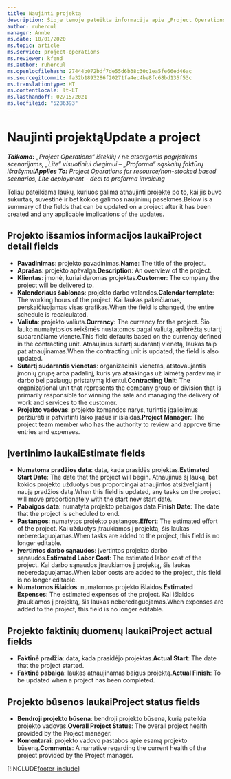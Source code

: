 ```yaml
---
title: Naujinti projektą
description: Šioje temoje pateikta informacija apie „Project Operations“ projektų naujinimą.
author: ruhercul
manager: Annbe
ms.date: 10/01/2020
ms.topic: article
ms.service: project-operations
ms.reviewer: kfend
ms.author: ruhercul
ms.openlocfilehash: 27444b072bdf7de55d6b38c30c1ea5fe66ed46ac
ms.sourcegitcommit: fa32b1893286f20271fa4ec4be8fc68bd135f53c
ms.translationtype: HT
ms.contentlocale: lt-LT
ms.lasthandoff: 02/15/2021
ms.locfileid: "5286393"
---
```

# <a name="update-a-project"></a><span data-ttu-id="eb308-103">Naujinti projektą</span><span class="sxs-lookup"><span data-stu-id="eb308-103">Update a project</span></span>

<span data-ttu-id="eb308-104">_**Taikoma:** „Project Operations“ išteklių / ne atsargomis pagrįstiems scenarijams, „Lite“ visuotiniui diegimui – „Proforma“ sąskaitų faktūrų išrašymui_</span><span class="sxs-lookup"><span data-stu-id="eb308-104">_**Applies To:** Project Operations for resource/non-stocked based scenarios, Lite deployment - deal to proforma invoicing_</span></span>

<span data-ttu-id="eb308-105">Toliau pateikiama laukų, kuriuos galima atnaujinti projekte po to, kai jis buvo sukurtas, suvestinė ir bet kokios galimos naujinimų pasekmės.</span><span class="sxs-lookup"><span data-stu-id="eb308-105">Below is a summary of the fields that can be updated on a project after it has been created and any applicable implications of the updates.</span></span>

## <a name="project-detail-fields"></a><span data-ttu-id="eb308-106">Projekto išsamios informacijos laukai</span><span class="sxs-lookup"><span data-stu-id="eb308-106">Project detail fields</span></span>

- <span data-ttu-id="eb308-107">**Pavadinimas**: projekto pavadinimas.</span><span class="sxs-lookup"><span data-stu-id="eb308-107">**Name**: The title of the project.</span></span>
- <span data-ttu-id="eb308-108">**Aprašas**: projekto apžvalga.</span><span class="sxs-lookup"><span data-stu-id="eb308-108">**Description**: An overview of the project.</span></span>
- <span data-ttu-id="eb308-109">**Klientas**: įmonė, kuriai daromas projektas.</span><span class="sxs-lookup"><span data-stu-id="eb308-109">**Customer**: The company the project will be delivered to.</span></span>
- <span data-ttu-id="eb308-110">**Kalendoriaus šablonas**: projekto darbo valandos.</span><span class="sxs-lookup"><span data-stu-id="eb308-110">**Calendar template**: The working hours of the project.</span></span> <span data-ttu-id="eb308-111">Kai laukas pakeičiamas, perskaičiuojamas visas grafikas.</span><span class="sxs-lookup"><span data-stu-id="eb308-111">When the field is changed, the entire schedule is recalculated.</span></span>
- <span data-ttu-id="eb308-112">**Valiuta**: projekto valiuta.</span><span class="sxs-lookup"><span data-stu-id="eb308-112">**Currency**: The currency for the project.</span></span> <span data-ttu-id="eb308-113">Šio lauko numatytosios reikšmės nustatomos pagal valiutą, apibrėžtą sutartį sudarančiame vienete.</span><span class="sxs-lookup"><span data-stu-id="eb308-113">This field defaults based on the currency defined in the contracting unit.</span></span> <span data-ttu-id="eb308-114">Atnaujinus sutartį sudarantį vienetą, laukas taip pat atnaujinamas.</span><span class="sxs-lookup"><span data-stu-id="eb308-114">When the contracting unit is updated, the field is also updated.</span></span>
- <span data-ttu-id="eb308-115">**Sutartį sudarantis vienetas**: organizacinis vienetas, atstovaujantis įmonių grupę arba padalinį, kuris yra atsakingas už laimėtą pardavimą ir darbo bei paslaugų pristatymą klientui.</span><span class="sxs-lookup"><span data-stu-id="eb308-115">**Contracting Unit**: The organizational unit that represents the company group or division that is primarily responsible for winning the sale and managing the delivery of work and services to the customer.</span></span> 
- <span data-ttu-id="eb308-116">**Projekto vadovas**: projekto komandos narys, turintis įgaliojimus peržiūrėti ir patvirtinti laiko įrašus ir išlaidas.</span><span class="sxs-lookup"><span data-stu-id="eb308-116">**Project Manager**: The project team member who has the authority to review and approve time entries and expenses.</span></span>

## <a name="estimate-fields"></a><span data-ttu-id="eb308-117">Įvertinimo laukai</span><span class="sxs-lookup"><span data-stu-id="eb308-117">Estimate fields</span></span>

- <span data-ttu-id="eb308-118">**Numatoma pradžios data**: data, kada prasidės projektas.</span><span class="sxs-lookup"><span data-stu-id="eb308-118">**Estimated Start Date**: The date that the project will begin.</span></span> <span data-ttu-id="eb308-119">Atnaujinus šį lauką, bet kokios projekto užduotys bus proporcingai atnaujintos atsižvelgiant į naują pradžios datą.</span><span class="sxs-lookup"><span data-stu-id="eb308-119">When this field is updated, any tasks on the project will move proportionately with the start new start date.</span></span>
- <span data-ttu-id="eb308-120">**Pabaigos data**: numatyta projekto pabaigos data.</span><span class="sxs-lookup"><span data-stu-id="eb308-120">**Finish Date**: The date that the project is scheduled to end.</span></span>
- <span data-ttu-id="eb308-121">**Pastangos**: numatytos projekto pastangos.</span><span class="sxs-lookup"><span data-stu-id="eb308-121">**Effort**: The estimated effort of the project.</span></span> <span data-ttu-id="eb308-122">Kai užduotys įtraukiamos į projektą, šis laukas neberedaguojamas.</span><span class="sxs-lookup"><span data-stu-id="eb308-122">When tasks are added to the project, this field is no longer editable.</span></span>
- <span data-ttu-id="eb308-123">**Įvertintos darbo sąnaudos**: įvertintos projekto darbo sąnaudos.</span><span class="sxs-lookup"><span data-stu-id="eb308-123">**Estimated Labor Cost**: The estimated labor cost of the project.</span></span> <span data-ttu-id="eb308-124">Kai darbo sąnaudos įtraukiamos į projektą, šis laukas neberedaguojamas.</span><span class="sxs-lookup"><span data-stu-id="eb308-124">When labor costs are added to the project, this field is no longer editable.</span></span>
- <span data-ttu-id="eb308-125">**Numatomos išlaidos**: numatomos projekto išlaidos.</span><span class="sxs-lookup"><span data-stu-id="eb308-125">**Estimated Expenses**: The estimated expenses of the project.</span></span> <span data-ttu-id="eb308-126">Kai išlaidos įtraukiamos į projektą, šis laukas neberedaguojamas.</span><span class="sxs-lookup"><span data-stu-id="eb308-126">When expenses are added to the project, this field is no longer editable.</span></span>

## <a name="project-actual-fields"></a><span data-ttu-id="eb308-127">Projekto faktinių duomenų laukai</span><span class="sxs-lookup"><span data-stu-id="eb308-127">Project actual fields</span></span>
- <span data-ttu-id="eb308-128">**Faktinė pradžia**: data, kada prasidėjo projektas.</span><span class="sxs-lookup"><span data-stu-id="eb308-128">**Actual Start**: The date that the project started.</span></span>
- <span data-ttu-id="eb308-129">**Faktinė pabaiga**: laukas atnaujinamas baigus projektą.</span><span class="sxs-lookup"><span data-stu-id="eb308-129">**Actual Finish**: To be updated when a project has been completed.</span></span>

## <a name="project-status-fields"></a><span data-ttu-id="eb308-130">Projekto būsenos laukai</span><span class="sxs-lookup"><span data-stu-id="eb308-130">Project status fields</span></span>

- <span data-ttu-id="eb308-131">**Bendroji projekto būsena**: bendroji projekto būsena, kurią pateikia projekto vadovas.</span><span class="sxs-lookup"><span data-stu-id="eb308-131">**Overall Project Status**: The overall project health provided by the Project manager.</span></span>
- <span data-ttu-id="eb308-132">**Komentarai**: projekto vadovo pastabos apie esamą projekto būseną.</span><span class="sxs-lookup"><span data-stu-id="eb308-132">**Comments**: A narrative regarding the current health of the project provided by the Project manager.</span></span>



[!INCLUDE[footer-include](../includes/footer-banner.md)]